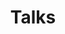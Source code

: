 ---
layout: profiles2
permalink: /talks/
title: Talks
nav: true
nav_order: 7

profiles:
  # if you want to include more than one profile, just replicate the following block
  # and create one content file for each profile inside _pages/
  - align: left
    image: zxf.jpg
    content: about_zxf.md
    image_circular: false # crops the image to make it circular
    more_info: >
      <a href="https://sites.google.com/view/xiaofang-zhou" title="Homepage"><i class="fas fa-home" style="margin-left: 5px;"></i></a>
  - align: right
    image: zwj.jpeg
    content: about_zwj.md
    image_circular: false # crops the image to make it circular
    more_info: >
      <a href="https://www.unsw.edu.au/staff/wenjie-zhang"><i class="fas fa-home" style="margin-left: 5px;"></i></a>  
  - align: left
    image: xsh.jpg
    content: about_xsh.md
    image_circular: false # crops the image to make it circular
    more_info: >
      <a href="https://ieeexplore.ieee.org/author/37090088814"><i class="fas fa-home" style="margin-left: 5px;"></i></a>   
  - align: right
    image: lyy.jpg
    content: about_lyy.md
    image_circular: false # crops the image to make it circular
    more_info: >
      <a href="https://luoyuyu.vip/" title="Homepage"><i class="fas fa-home" style="margin-left: 5px;"></i></a>   
  - align: left
    image: zmq.jpg
    content: about_zmq.md
    image_circular: false # crops the image to make it circular
    more_info: >
      <a href="https://www.linkedin.com/in/mingqi-zhou-517637181/?originalSubdomain=ie" title="Homepage"><i class="fas fa-home" style="margin-left: 5px;"></i></a>
  - align: right
    image: kxy.jpg
    content: about_kxy.md
    image_circular: false # crops the image to make it circular
    more_info: >
      <a href="https://person.zju.edu.cn/en/kexiangyu" title="Homepage"><i class="fas fa-home" style="margin-left: 5px;"></i></a>

---